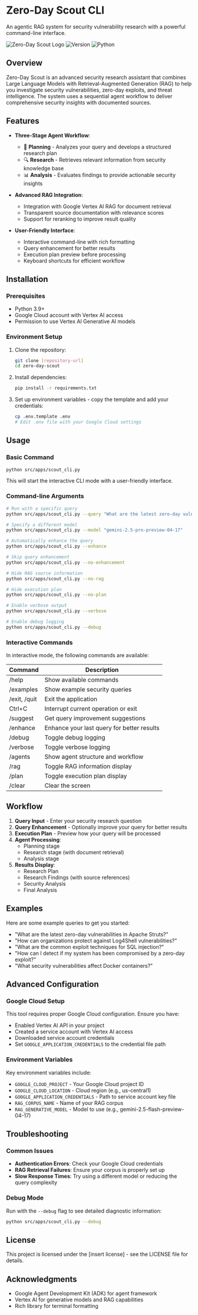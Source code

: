 # Zero-Day Scout CLI

An agentic RAG system for security vulnerability research with a powerful command-line interface.

![Zero-Day Scout Logo](https://img.shields.io/badge/Zero--Day-Scout-red)
![Version](https://img.shields.io/badge/version-1.0.0-blue)
![Python](https://img.shields.io/badge/python-3.9%2B-green)

## Overview

Zero-Day Scout is an advanced security research assistant that combines Large Language Models with Retrieval-Augmented Generation (RAG) to help you investigate security vulnerabilities, zero-day exploits, and threat intelligence. The system uses a sequential agent workflow to deliver comprehensive security insights with documented sources.

## Features

- **Three-Stage Agent Workflow**:
  - 🧠 **Planning** - Analyzes your query and develops a structured research plan
  - 🔍 **Research** - Retrieves relevant information from security knowledge base
  - 📊 **Analysis** - Evaluates findings to provide actionable security insights

- **Advanced RAG Integration**:
  - Integration with Google Vertex AI RAG for document retrieval
  - Transparent source documentation with relevance scores
  - Support for reranking to improve result quality

- **User-Friendly Interface**:
  - Interactive command-line with rich formatting
  - Query enhancement for better results
  - Execution plan preview before processing
  - Keyboard shortcuts for efficient workflow

## Installation

### Prerequisites

- Python 3.9+
- Google Cloud account with Vertex AI access
- Permission to use Vertex AI Generative AI models

### Environment Setup

1. Clone the repository:
   ```bash
   git clone [repository-url]
   cd zero-day-scout
   ```

2. Install dependencies:
   ```bash
   pip install -r requirements.txt
   ```

3. Set up environment variables - copy the template and add your credentials:
   ```bash
   cp .env.template .env
   # Edit .env file with your Google Cloud settings
   ```

## Usage

### Basic Command

```bash
python src/apps/scout_cli.py
```

This will start the interactive CLI mode with a user-friendly interface.

### Command-line Arguments

```bash
# Run with a specific query
python src/apps/scout_cli.py --query "What are the latest zero-day vulnerabilities in Apache Struts?"

# Specify a different model
python src/apps/scout_cli.py --model "gemini-2.5-pro-preview-04-17"

# Automatically enhance the query
python src/apps/scout_cli.py --enhance

# Skip query enhancement
python src/apps/scout_cli.py --no-enhancement

# Hide RAG source information
python src/apps/scout_cli.py --no-rag

# Hide execution plan
python src/apps/scout_cli.py --no-plan

# Enable verbose output
python src/apps/scout_cli.py --verbose

# Enable debug logging
python src/apps/scout_cli.py --debug
```

### Interactive Commands

In interactive mode, the following commands are available:

| Command | Description |
|---------|-------------|
| /help | Show available commands |
| /examples | Show example security queries |
| /exit, /quit | Exit the application |
| Ctrl+C | Interrupt current operation or exit |
| /suggest | Get query improvement suggestions |
| /enhance | Enhance your last query for better results |
| /debug | Toggle debug logging |
| /verbose | Toggle verbose logging |
| /agents | Show agent structure and workflow |
| /rag | Toggle RAG information display |
| /plan | Toggle execution plan display |
| /clear | Clear the screen |

## Workflow

1. **Query Input** - Enter your security research question
2. **Query Enhancement** - Optionally improve your query for better results
3. **Execution Plan** - Preview how your query will be processed
4. **Agent Processing**:
   - Planning stage
   - Research stage (with document retrieval)
   - Analysis stage
5. **Results Display**:
   - Research Plan
   - Research Findings (with source references)
   - Security Analysis
   - Final Analysis

## Examples

Here are some example queries to get you started:

- "What are the latest zero-day vulnerabilities in Apache Struts?"
- "How can organizations protect against Log4Shell vulnerabilities?"
- "What are the common exploit techniques for SQL injection?"
- "How can I detect if my system has been compromised by a zero-day exploit?"
- "What security vulnerabilities affect Docker containers?"

## Advanced Configuration

### Google Cloud Setup

This tool requires proper Google Cloud configuration. Ensure you have:

- Enabled Vertex AI API in your project
- Created a service account with Vertex AI access
- Downloaded service account credentials
- Set `GOOGLE_APPLICATION_CREDENTIALS` to the credential file path

### Environment Variables

Key environment variables include:

- `GOOGLE_CLOUD_PROJECT` - Your Google Cloud project ID
- `GOOGLE_CLOUD_LOCATION` - Cloud region (e.g., us-central1)
- `GOOGLE_APPLICATION_CREDENTIALS` - Path to service account key file
- `RAG_CORPUS_NAME` - Name of your RAG corpus
- `RAG_GENERATIVE_MODEL` - Model to use (e.g., gemini-2.5-flash-preview-04-17)

## Troubleshooting

### Common Issues

- **Authentication Errors**: Check your Google Cloud credentials
- **RAG Retrieval Failures**: Ensure your corpus is properly set up
- **Slow Response Times**: Try using a different model or reducing the query complexity

### Debug Mode

Run with the `--debug` flag to see detailed diagnostic information:

```bash
python src/apps/scout_cli.py --debug
```

## License

This project is licensed under the [insert license] - see the LICENSE file for details.

## Acknowledgments

- Google Agent Development Kit (ADK) for agent framework
- Vertex AI for generative models and RAG capabilities
- Rich library for terminal formatting